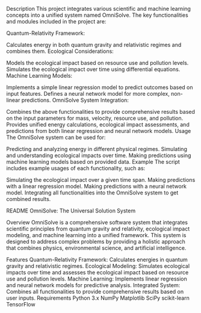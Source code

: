 Description
This project integrates various scientific and machine learning concepts into a unified system named OmniSolve. The key functionalities and modules included in the project are:

Quantum-Relativity Framework:

Calculates energy in both quantum gravity and relativistic regimes and combines them.
Ecological Considerations:

Models the ecological impact based on resource use and pollution levels.
Simulates the ecological impact over time using differential equations.
Machine Learning Models:

Implements a simple linear regression model to predict outcomes based on input features.
Defines a neural network model for more complex, non-linear predictions.
OmniSolve System Integration:

Combines the above functionalities to provide comprehensive results based on the input parameters for mass, velocity, resource use, and pollution.
Provides unified energy calculations, ecological impact assessments, and predictions from both linear regression and neural network models.
Usage
The OmniSolve system can be used for:

Predicting and analyzing energy in different physical regimes.
Simulating and understanding ecological impacts over time.
Making predictions using machine learning models based on provided data.
Example
The script includes example usages of each functionality, such as:

Simulating the ecological impact over a given time span.
Making predictions with a linear regression model.
Making predictions with a neural network model.
Integrating all functionalities into the OmniSolve system to get combined results.

README
OmniSolve: The Universal Solution System

Overview
OmniSolve is a comprehensive software system that integrates scientific principles from quantum gravity and relativity, ecological impact modeling, and machine learning into a unified framework. This system is designed to address complex problems by providing a holistic approach that combines physics, environmental science, and artificial intelligence.

Features
Quantum-Relativity Framework: Calculates energies in quantum gravity and relativistic regimes.
Ecological Modeling: Simulates ecological impacts over time and assesses the ecological impact based on resource use and pollution levels.
Machine Learning: Implements linear regression and neural network models for predictive analysis.
Integrated System: Combines all functionalities to provide comprehensive results based on user inputs.
Requirements
Python 3.x
NumPy
Matplotlib
SciPy
scikit-learn
TensorFlow
